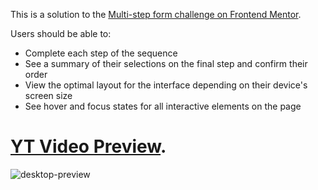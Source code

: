 This is a solution to the [Multi-step form challenge on Frontend Mentor](https://www.frontendmentor.io/challenges/multistep-form-YVAnSdqQBJ).

Users should be able to:

- Complete each step of the sequence
- See a summary of their selections on the final step and confirm their order
- View the optimal layout for the interface depending on their device's screen size
- See hover and focus states for all interactive elements on the page

# [YT Video Preview](https://youtu.be/rKIRPPwx7Ow).

![desktop-preview](https://user-images.githubusercontent.com/95870159/209869300-7e99671a-a635-4970-8571-5fa97dcec027.jpg)
